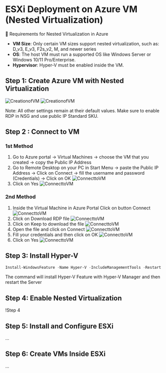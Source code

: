 # ESXi Deployment on Azure VM (Nested Virtualization)

🔧 Requirements for Nested Virtualization in Azure
- **VM Size**: Only certain VM sizes support nested virtualization, such as: D_v3, E_v3, F2s_v2, M, and newer series
- **OS**: The host VM must run a supported OS like Windows Server or Windows 10/11 Pro/Enterprise.
- **Hypervisor**: Hyper-V must be enabled inside the VM.

## Step 1: Create Azure VM with Nested Virtualization
![CreationofVM](images/nested-vm-azure-portal.png)
![CreationofVM](images/nested-vm-azure-portal-2.png)

Note: All other settings remain at their default values. Make sure to enable RDP in NSG and use public IP Standard SKU. 

## Step 2 : Connect to VM
### 1st Method
1. Go to Azure portal -> Virtual Machines -> choose the VM that you created -> copy the Public IP Address 
2. Go to Remote Desktop on your PC in Start Menu -> paste the Public IP Address -> Click on Connect -> fill the username and password (Credentials) -> Click on OK
![ConnecttoVM](images/connect-rdp-3.png)
3. Click on Yes
![ConnecttoVM](images/connect-rdp-6.png)

### 2nd Method
1. Inside the Virtual Machine in Azure Portal Click on button Connect 
![ConnecttoVM](images/connect-rdp-1.png)
2. Click on Download RDP file
![ConnecttoVM](images/connect-rdp-2.png)
3. Click on Keep to download the file 
![ConnecttoVM](images/download-rdp-file.png)
4. Open the file and click on Connect 
![ConnecttoVM](images/connect-rdp-4.png)
5. Fill your credentials and then click on OK
![ConnecttoVM](images/connect-rdp-5.png)
6. Click on Yes
![ConnecttoVM](images/connect-rdp-6.png)


## Step 3: Install Hyper-V
```powershell
Install-WindowsFeature -Name Hyper-V -IncludeManagementTools -Restart
```
The command will install Hyper-V Feature with Hyper-V Manager and then restart the Server

## Step 4: Enable Nested Virtualization
!Step 4

## Step 5: Install and Configure ESXi
...

## Step 6: Create VMs Inside ESXi
...
